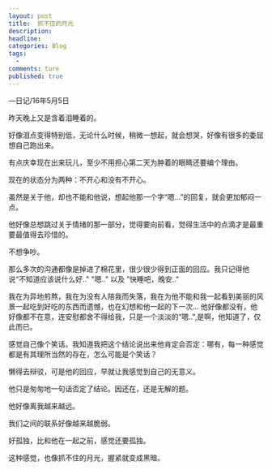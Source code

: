 ```yaml
---  
layout: post  
title:  抓不住的月光
description:     
headline: 
categories: Blog  
tags: 
  -   
comments: ture  
published: true  
---  
```

—日记/16年5月5日

昨天晚上又是含着泪睡着的。

好像泪点变得特别低，无论什么时候，稍微一想起，就会想哭，好像有很多的委屈想自己跑出来。

有点庆幸现在出来玩儿，至少不用担心第二天为肿着的眼睛还要编个理由。

现在的状态分为两种：不开心和没有不开心。

虽然是关于他，却也不能和他说，想起他那一个字“嗯...”的回复，就会更加郁闷一点。

他好像总想跳过关于情绪的那一部分，觉得要向前看，觉得生活中的点滴才是最重要最值得去珍惜的。

不想争吵。

那么多次的沟通都像是掉进了棉花里，很少很少得到正面的回应。我只记得他说“不知道应该说什么好.." "嗯.." 以及 ”快睡吧，晚安.." 

我在为异地煎熬，我在为没有人陪我而失落，我在为他不能和我一起看到美丽的风景一起吃到好吃的东西而遗憾，也在幻想和他一起的下一次... 他好像都没有，他好像都不在意，连安慰都舍不得给我，只是一个淡淡的“嗯..",是啊，他知道了，仅此而已。

感觉自己像个笑话。我知道我把这个结论说出来他肯定会否定：哪有，每一种感觉都是有其理所当然的存在，怎么可能是个笑话？

懒得去辩驳，可是他的回应，早就让我感觉到自己的无意义。

他只是匆匆地一句话否定了结论。因还在，还是无解的题。

他好像离我越来越远。

我们之间的联系好像越来越脆弱。

好孤独，比和他在一起之前，感觉还要孤独。

这种感觉，也像抓不住的月光，握紧就变成黑暗。